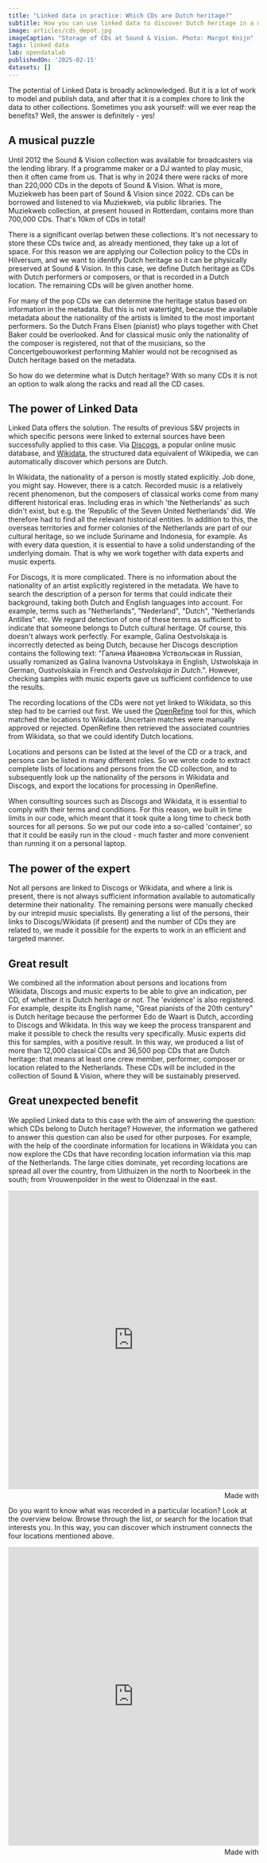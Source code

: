 ```yaml
---
title: "Linked data in practice: Which CDs are Dutch heritage?"
subtitle: How you can use linked data to discover Dutch heritage in a mountain of CDs
image: articles/cds_depot.jpg
imageCaption: "Storage of CDs at Sound & Vision. Photo: Margot Knijn"
tags: linked data
lab: opendatalab
publishedOn: '2025-02-15'
datasets: []
---
```


The potential of Linked Data is broadly acknowledged. But it is a lot of work to model and publish data, and after that it is a complex chore to link the data to other collections. Sometimes you ask yourself: will we ever reap the benefits? Well, the answer is definitely - yes! 

## A musical puzzle

Until 2012 the Sound & Vision collection was available for broadcasters via the lending library. If a programme maker or a DJ wanted to play music, then it often came from us. That is why in 2024 there were racks of more than 220,000 CDs in the depots of Sound & Vision. What is more, Muziekweb has been part of Sound & Vision since 2022. CDs can be borrowed and listened to via Muziekweb, via public libraries. The Muziekweb collection, at present housed in Rotterdam, contains more than 700,000 CDs. That's 10km of CDs in total!

There is a significant overlap betwen these collections. It's not necessary to store these CDs twice and, as already mentioned, they take up a lot of space. For this reason we are applying our Collection policy to the CDs in Hilversum, and we want to identify Dutch heritage so it can be physically preserved at Sound & Vision. In this case, we define Dutch heritage as CDs with Dutch performers or composers, or that is recorded in a Dutch location. The remaining CDs will be given another home.

For many of the pop CDs we can determine the heritage status based on information in the metadata. But this is not watertight, because the available metadata about the nationality of the artists is limited to the most important performers. So the Dutch Frans Elsen (pianist) who plays together with Chet Baker could be overlooked. And for classical music only the nationality of the composer is registered, not that of the musicians, so the Concertgebouworkest performing Mahler would not be recognised as Dutch heritage based on the metadata.

So how do we determine what is Dutch heritage? With so many CDs it is not an option to walk along the racks and read all the CD cases.


## The power of Linked Data

Linked Data offers the solution. The results of previous S&V projects in which specific persons were linked to external sources have been successfully applied to this case. Via [Discogs](https://www.discogs.com/), a popular online music database, and [Wikidata](https://www.wikidata.org/), the structured data equivalent of Wikipedia, we can automatically discover which persons are Dutch.

In Wikidata, the nationality of a person is mostly stated explicitly. Job done, you might say. However, there is a catch. Recorded music is a relatively recent phenomenon, but the composers of classical works come from many different historical eras. Including eras in which 'the Netherlands' as such didn't exist, but e.g. the 'Republic of the Seven United Netherlands' did. We therefore had to find all the relevant historical entities. In addition to this, the overseas territories and former colonies of the Netherlands are part of our cultural heritage, so we include Suriname and Indonesia, for example. As with every data question, it is essential to have a solid understanding of the underlying domain. That is why we work together with data experts and music experts.

For Discogs, it is more complicated. There is no information about the nationality of an artist explicitly registered in the metadata. We have to search the description of a person for terms that could indicate their background, taking both Dutch and English languages into account. For example, terms such as "Netherlands", "Nederland", "Dutch", "Netherlands Antilles" etc. We regard detection of one of these terms as sufficient to indicate that someone belongs to Dutch cultural heritage. Of course, this doesn't always work perfectly. For example, Galina Oestvolskaja is incorrectly detected as being Dutch, because her Discogs description contains the following text: "Галина Ивановна Уствольская in Russian, usually romanized as Galina Ivanovna Ustvolskaya in English, Ustwolskaja in German, Oustvolskaïa in French and *Oestvolskaja in Dutch*.". However, checking samples with music experts gave us sufficient confidence to use the results. 

The recording locations of the CDs were not yet linked to Wikidata, so this step had to be carried out first. We used the [OpenRefine](https://openrefine.org/) tool for this, which matched the locations to Wikidata. Uncertain matches were manually approved or rejected. OpenRefine then retrieved the associated countries from Wikidata, so that we could identify Dutch locations. 

Locations and persons can be listed at the level of the CD or a track, and persons can be listed in many different roles. So we wrote code to extract complete lists of locations and persons from the CD collection, and to subsequently look up the nationality of the persons in Wikidata and Discogs, and export the locations for processing in OpenRefine.

When consulting sources such as Discogs and Wikidata, it is essential to comply with their terms and conditions. For this reason, we built in time limits in our code, which meant that it took quite a long time to check both sources for all persons. So we put our code into a so-called 'container', so that it could be easily run in the cloud - much faster and more convenient than running it on a personal laptop.


## The power of the expert

Not all persons are linked to Discogs or Wikidata, and where a link is present, there is not always sufficient information available to automatically determine their nationality. The remaining persons were manually checked by our intrepid music specialists. By generating a list of the persons, their links to Discogs/Wikidata (if present) and the number of CDs they are related to, we made it possible for the experts to work in an efficient and targeted manner.

## Great result

We combined all the information about persons and locations from Wikidata, Discogs and music experts to be able to give an indication, per CD, of whether it is Dutch heritage or not. The 'evidence' is also registered. For example, despite its English name, "Great pianists of the 20th century" is Dutch heritage because the performer Edo de Waart is Dutch, according to Discogs and Wikidata. In this way we keep the process transparent and make it possible to check the results very specifically. Music experts did this for samples, with a positive result. In this way, we produced a list of more than 12,000 classical CDs and 36,500 pop CDs that are Dutch heritage: that means at least one crew member, performer, composer or location related to the Netherlands. These CDs will be included in the collection of Sound & Vision, where they will be sustainably preserved.

## Great unexpected benefit

We applied Linked data to this case with the aim of answering the question: which CDs belong to Dutch heritage? However, the information we gathered to answer this question can also be used for other purposes. For example, with the help of the coordinate information for locations in Wikidata you can now explore the CDs that have recording location information via this map of the Netherlands. The large cities dominate, yet recording locations are spread all over the country, from Uithuizen in the north to Noorbeek in the south; from Vrouwenpolder in the west to Oldenzaal in the east.

<iframe src='https://flo.uri.sh/visualisation/18381044/embed' title='Interactive or visual content' class='flourish-embed-iframe' frameborder='0' scrolling='no' style='width:100%;height:600px;' sandbox='allow-same-origin allow-forms allow-scripts allow-downloads allow-popups allow-popups-to-escape-sandbox allow-top-navigation-by-user-activation'></iframe><div style='width:100%!;margin-top:4px!important;text-align:right!important;'><a class='flourish-credit' href='https://public.flourish.studio/visualisation/18381044/?utm_source=embed&utm_campaign=visualisation/18381044' target='_top' style='text-decoration:none!important'><img alt='Made with Flourish' src='https://public.flourish.studio/resources/made_with_flourish.svg' style='width:105px!important;height:16px!important;border:none!important;margin:0!important;'> </a></div>

Do you want to know what was recorded in a particular location? Look at the overview below. Browse through the list, or search for the location that interests you. In this way, you can discover which instrument connects the four locations mentioned above.

<iframe src='https://flo.uri.sh/visualisation/18381413/embed' title='Interactive or visual content' class='flourish-embed-iframe' frameborder='0' scrolling='no' style='width:100%;height:600px;' sandbox='allow-same-origin allow-forms allow-scripts allow-downloads allow-popups allow-popups-to-escape-sandbox allow-top-navigation-by-user-activation'></iframe><div style='width:100%!;margin-top:4px!important;text-align:right!important;'><a class='flourish-credit' href='https://public.flourish.studio/visualisation/18381413/?utm_source=embed&utm_campaign=visualisation/18381413' target='_top' style='text-decoration:none!important'><img alt='Made with Flourish' src='https://public.flourish.studio/resources/made_with_flourish.svg' style='width:105px!important;height:16px!important;border:none!important;margin:0!important;'> </a></div>

